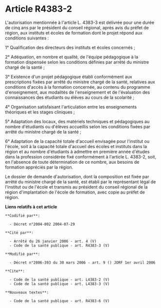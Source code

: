 # Article R4383-2

L'autorisation mentionnée à l'article L. 4383-3 est délivrée pour une durée de cinq ans par le président du conseil régional,
après avis du préfet de région, aux instituts et écoles de formation dont le projet répond aux conditions suivantes :

1° Qualification des directeurs des instituts et écoles concernés ;

2° Adéquation, en nombre et qualité, de l'équipe pédagogique à la formation dispensée selon les conditions définies par
arrêté du ministre chargé de la santé ;

3° Existence d'un projet pédagogique établi conformément aux prescriptions fixées par arrêté du ministre chargé de la santé,
relatives aux conditions d'accès à la formation concernée, au contenu du programme d'enseignement, aux modalités de
l'enseignement et de l'évaluation des connaissances des étudiants ou élèves au cours de la scolarité ;

4° Organisation satisfaisant l'articulation entre les enseignements théoriques et les stages cliniques ;

5° Adaptation des locaux, des matériels techniques et pédagogiques au nombre d'étudiants ou d'élèves accueillis selon les
conditions fixées par arrêté du ministre chargé de la santé ;

6° Adaptation de la capacité totale d'accueil envisagée pour l'institut ou l'école, soit à la capacité totale d'accueil des
écoles et instituts dans la région et au nombre d'étudiants à admettre en première année d'études dans la profession
considérée fixé conformément à l'article L. 4383-2, soit, en l'absence de toute détermination de ce nombre, aux besoins de
formation appréciés par la région.

Le dossier de demande d'autorisation, dont la composition est fixée par arrêté du ministre chargé de la santé, est établi par
le représentant légal de l'institut ou de l'école et transmis au président du conseil régional de la région d'implantation de
l'école de formation, avec copie au préfet de région.

**Liens relatifs à cet article**

	**Codifié par**:

	  - Décret n°2004-802 2004-07-29

	**Cité par**:

	  - Arrêté du 26 janvier 2006 - art. 4 (V)
	  - Code de la santé publique - art. R4383-3 (V)

	**Modifié par**:

	  - Décret n°2006-393 du 30 mars 2006 - art. 9 () JORF 1er avril 2006

	**Cite**:

	  - Code de la santé publique - art. L4383-2 (V)
	  - Code de la santé publique - art. L4383-3 (V)

	**Nouveaux textes**:

	  - Code de la santé publique - art. R4383-6 (V)
